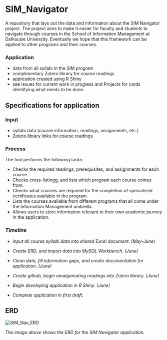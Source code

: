 # SIM_Navigator
A repository that lays out the data and information about the SIM Navigator project. The project aims to make it easier for faculty and students to navigate through courses in the School of Information Management at Dalhousie University. Eventually we hope that this framework can be applied to other programs and their courses. 

### Application

- data from all syllabi in the SIM program
- complimentary Zotero library for course readings
- application created using R Shiny
- see Issues for current work in progress and Projects for cards identifying what needs to be done.

## Specifications for application

### Input

- syllabi data (course information, readings, assignments, etc.)
- [Zotero library links for course readings](https://www.zotero.org/groups/4286370/sim_navigator/library)

### Process

The tool performs the following tasks:

- Checks the required readings, prerequisites, and assignments for each course.
- Checks cross-listingg, and lists which program each course comes from. 
- Checks what courses are required for the completion of specialized certificates available in the program.
- Lists the courses available from different programs that all come under the Information Management umbrella.
- Allows users to store information relevant to their own academic journey in the application.


### *Timeline*

- *Input all course syllabi data into shared Excel document. (May-June)*

- *Create ERD, and import data into MySQL Workbench. (June)*

- *Clean data, fill information gaps, and create documentation for application. (June)*

- *Create github, begin amalgamating readings into Zotero library. (June)*

- *Begin developing application in R Shiny. (June)*

- *Complete application in first draft.*

## ERD

![SIM_Nav_ERD](https://user-images.githubusercontent.com/60190864/121906607-a6adc700-cd01-11eb-8050-8a27ad5c6159.png)


*The image above shows the ERD for the SIM Navigator application.*
